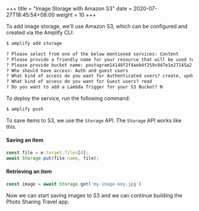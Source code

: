 +++
title = "Image Storage with Amazon S3"
date = 2020-07-27T18:45:54+08:00
weight = 10
+++


To add image storage, we'll use Amazon S3, which can be configured and created via the Amplify CLI:

```markdown
$ amplify add storage

? Please select from one of the below mentioned services: Content
? Please provide a friendly name for your resource that will be used to label this category in the project: images
? Please provide bucket name: postagram14148f2f4aeb4f259c847e1e27145a2 <use_the_default>
? Who should have access: Auth and guest users
? What kind of access do you want for Authenticated users? create, update, read, delete
? What kind of access do you want for Guest users? read
? Do you want to add a Lambda Trigger for your S3 Bucket? N
```

To deploy the service, run the following command:

```markdown
$ amplify push
```

To save items to S3, we use the `Storage` API. The `Storage` API works like this.

#### Saving an item

```typescript
const file = e.target.files[0];
await Storage.put(file.name, file);
```

#### Retrieving an item

```typescript
const image = await Storage.get('my-image-key.jpg')
```

Now we can start saving images to S3 and we can continue building the Photo Sharing Travel app.